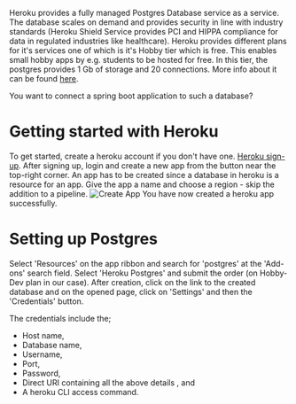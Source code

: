 Heroku provides a fully managed Postgres Database service as a service. The database scales on demand and provides security in line with industry standards (Heroku Shield Service
provides PCI and HIPPA compliance for data in regulated industries like healthcare).
Heroku provides different plans for it's services one of which is it's Hobby tier which is free. This enables small hobby apps by e.g. students to be hosted for free.
In this tier, the postgres provides 1 Gb of storage and 20 connections. More info about it can be found [here](https://www.heroku.com/postgres).

You want to connect a spring boot application to such a database?

# Getting started with Heroku
To get  started, create a heroku account if you don't have one. [Heroku sign-up](https://signup.heroku.com/login).
After signing up, login and create a new app from the button near the top-right corner. An app has to be created since a database in heroku is a
resource for an app. Give the app a name and choose a region - skip the addition to a pipeline.
![Create App](/spring-heroku-postgres/heroku-create-app)
You have now created a heroku app successfully.

# Setting up Postgres
Select 'Resources' on the app ribbon and search for 'postgres' at the 'Add-ons' search field. Select 'Heroku Postgres' and
submit the order (on Hobby-Dev plan in our case). After creation, click on the
link to the created database and on the opened page, click on 'Settings' and then the 'Credentials' button.

The credentials include the;
- Host name,
- Database name,
- Username,
- Port,
- Password,
- Direct URI containing all the above details , and
- A heroku CLI access command.

